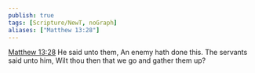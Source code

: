```yaml
---
publish: true
tags: [Scripture/NewT, noGraph]
aliases: ["Matthew 13:28"]
---
```

[Matthew 13:28](https://churchofjesuschrist.org/study/scriptures/nt/matt/13?lang=eng&id=p28#p28) He said unto them, An enemy hath done this. The servants said unto him, Wilt thou then that we go and gather them up?

